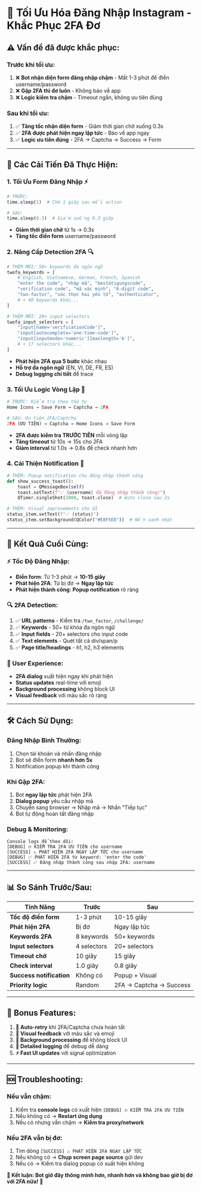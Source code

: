 # 🚀 Tối Ưu Hóa Đăng Nhập Instagram - Khắc Phục 2FA Đơ

## ⚠️ **Vấn đề đã được khắc phục:**

### **Trước khi tối ưu:**
1. ❌ **Bot nhận diện form đăng nhập chậm** - Mất 1-3 phút để điền username/password
2. ❌ **Gặp 2FA thì đơ luôn** - Không báo về app
3. ❌ **Logic kiểm tra chậm** - Timeout ngắn, không ưu tiên đúng

### **Sau khi tối ưu:**
1. ✅ **Tăng tốc nhận diện form** - Giảm thời gian chờ xuống 0.3s
2. ✅ **2FA được phát hiện ngay lập tức** - Báo về app ngay
3. ✅ **Logic ưu tiên đúng** - 2FA → Captcha → Success → Form

---

## 🔧 **Các Cải Tiến Đã Thực Hiện:**

### 1. **Tối Ưu Form Đăng Nhập** ⚡
```python
# TRƯỚC:
time.sleep(1)  # Chờ 1 giây sau mỗi action

# SAU:
time.sleep(0.3)  # Giảm xuống 0.3 giây
```
- **Giảm thời gian chờ** từ 1s → 0.3s
- **Tăng tốc điền form** username/password

### 2. **Nâng Cấp Detection 2FA** 🔍
```python
# THÊM MỚI: 50+ keywords đa ngôn ngữ
twofa_keywords = [
    # English, Vietnamese, German, French, Spanish
    "enter the code", "nhập mã", "bestätigungscode",
    "verification code", "mã xác minh", "6-digit code",
    "two-factor", "xác thực hai yếu tố", "authenticator",
    # + 40 keywords khác...
]

# THÊM MỚI: 20+ input selectors
twofa_input_selectors = [
    "input[name='verificationCode']",
    "input[autocomplete='one-time-code']",
    "input[inputmode='numeric'][maxlength='6']",
    # + 17 selectors khác...
]
```
- **Phát hiện 2FA qua 5 bước** khác nhau
- **Hỗ trợ đa ngôn ngữ** (EN, VI, DE, FR, ES)
- **Debug logging chi tiết** để trace

### 3. **Tối Ưu Logic Vòng Lặp** 🔄
```python
# TRƯỚC: Kiểm tra theo thứ tự
Home Icons → Save Form → Captcha → 2FA

# SAU: Ưu tiên 2FA/Captcha
2FA (ƯU TIÊN) → Captcha → Home Icons → Save Form
```
- **2FA được kiểm tra TRƯỚC TIÊN** mỗi vòng lặp
- **Tăng timeout** từ 10s → 15s cho 2FA
- **Giảm interval** từ 1.0s → 0.8s để check nhanh hơn

### 4. **Cải Thiện Notification** 🎉
```python
# THÊM: Popup notification cho đăng nhập thành công
def show_success_toast():
    toast = QMessageBox(self)
    toast.setText(f"✅ {username} đã đăng nhập thành công!")
    QTimer.singleShot(2000, toast.close)  # Auto close sau 2s

# THÊM: Visual improvements cho UI
status_item.setText(f"✅ {status}")
status_item.setBackground(QColor("#E8F5E8"))  # Nền xanh nhạt
```

---

## 🎯 **Kết Quả Cuối Cùng:**

### **⚡ Tốc Độ Đăng Nhập:**
- **Điền form**: Từ 1-3 phút → **10-15 giây**
- **Phát hiện 2FA**: Từ bị đơ → **Ngay lập tức**
- **Phát hiện thành công**: **Popup notification** rõ ràng

### **🔍 2FA Detection:**
1. ✅ **URL patterns** - Kiểm tra `/two_factor`, `/challenge/`
2. ✅ **Keywords** - 50+ từ khóa đa ngôn ngữ 
3. ✅ **Input fields** - 20+ selectors cho input code
4. ✅ **Text elements** - Quét tất cả div/span/p
5. ✅ **Page title/headings** - h1, h2, h3 elements

### **📱 User Experience:**
- **2FA dialog** xuất hiện ngay khi phát hiện
- **Status updates** real-time với emoji
- **Background processing** không block UI
- **Visual feedback** với màu sắc rõ ràng

---

## 🛠️ **Cách Sử Dụng:**

### **Đăng Nhập Bình Thường:**
1. Chọn tài khoản và nhấn đăng nhập
2. Bot sẽ điền form **nhanh hơn 5x**
3. Notification popup khi thành công

### **Khi Gặp 2FA:**
1. Bot **ngay lập tức** phát hiện 2FA
2. **Dialog popup** yêu cầu nhập mã
3. Chuyển sang browser → Nhập mã → Nhấn "Tiếp tục"
4. Bot tự động hoàn tất đăng nhập

### **Debug & Monitoring:**
```
Console logs để theo dõi:
[DEBUG] 🔥 KIỂM TRA 2FA ƯU TIÊN cho username
[SUCCESS] ⚠️ PHÁT HIỆN 2FA NGAY LẬP TỨC cho username  
[DEBUG] ✅ PHÁT HIỆN 2FA từ keyword: 'enter the code'
[SUCCESS] ✅ Đăng nhập thành công sau nhập 2FA: username
```

---

## 📊 **So Sánh Trước/Sau:**

| Tính Năng | Trước | Sau |
|-----------|-------|-----|
| **Tốc độ điền form** | 1-3 phút | 10-15 giây |
| **Phát hiện 2FA** | Bị đơ | Ngay lập tức |
| **Keywords 2FA** | 8 keywords | 50+ keywords |
| **Input selectors** | 4 selectors | 20+ selectors |
| **Timeout chờ** | 10 giây | 15 giây |
| **Check interval** | 1.0 giây | 0.8 giây |
| **Success notification** | Không có | Popup + Visual |
| **Priority logic** | Random | 2FA → Captcha → Success |

---

## 🎁 **Bonus Features:**

1. **🔄 Auto-retry** khi 2FA/Captcha chưa hoàn tất
2. **🎨 Visual feedback** với màu sắc và emoji  
3. **🧵 Background processing** để không block UI
4. **📝 Detailed logging** để debug dễ dàng
5. **⚡ Fast UI updates** với signal optimization

---

## 🆘 **Troubleshooting:**

### **Nếu vẫn chậm:**
1. Kiểm tra **console logs** có xuất hiện `[DEBUG] 🔥 KIỂM TRA 2FA ƯU TIÊN`
2. Nếu không có → **Restart ứng dụng**
3. Nếu có nhưng vẫn chậm → **Kiểm tra proxy/network**

### **Nếu 2FA vẫn bị đơ:**
1. Tìm dòng `[SUCCESS] ⚠️ PHÁT HIỆN 2FA NGAY LẬP TỨC`
2. Nếu không có → **Chụp screen page source** gửi dev
3. Nếu có → Kiểm tra dialog popup có xuất hiện không

**🎯 Kết luận: Bot giờ đây thông minh hơn, nhanh hơn và không bao giờ bị đơ với 2FA nữa!** 🚀 